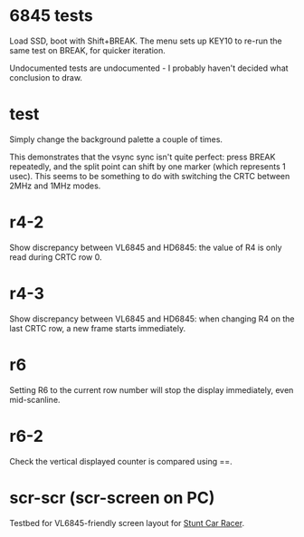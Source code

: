 # 6845 tests

Load SSD, boot with Shift+BREAK. The menu sets up KEY10 to re-run the
same test on BREAK, for quicker iteration.

Undocumented tests are undocumented - I probably haven't decided what
conclusion to draw.

# test

Simply change the background palette a couple of times.

This demonstrates that the vsync sync isn't quite perfect: press BREAK
repeatedly, and the split point can shift by one marker (which
represents 1 usec). This seems to be something to do with switching
the CRTC between 2MHz and 1MHz modes.

# r4-2

Show discrepancy between VL6845 and HD6845: the value of R4 is only
read during CRTC row 0.

# r4-3

Show discrepancy between VL6845 and HD6845: when changing R4 on the
last CRTC row, a new frame starts immediately.

# r6

Setting R6 to the current row number will stop the display
immediately, even mid-scanline.

# r6-2

Check the vertical displayed counter is compared using ==.

# scr-scr (scr-screen on PC)

Testbed for VL6845-friendly screen layout for
[Stunt Car Racer](https://github.com/kieranhj/scr-beeb).
